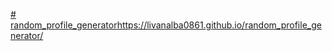 [# random_profile_generator](https://livanalba0861.github.io/random_profile_generator/)https://livanalba0861.github.io/random_profile_generator/
